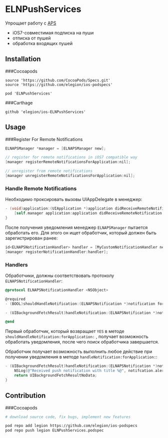 # ELNPushServices

Упрощает работу с [APS](https://developer.apple.com/library/ios/documentation/NetworkingInternet/Conceptual/RemoteNotificationsPG/Chapters/ApplePushService.html)

- iOS7-совместимая подписка на пуши
- отписка от пушей
- обработка входящих пушей

## Installation

###Cocoapods

```
source 'https://github.com/CocoaPods/Specs.git'
source 'https://github.com/elegion/ios-podspecs'

pod 'ELNPushServices' 
```

###Carthage

```
github 'elegion/ios-ELNPushServices'
```

## Usage 

###Register For Remote Notifications

```objective-c
ELNAPSManager *manager = [ELNAPSManager new];

// register for remote notifications in iOS7 compatible way
[manager registerRemoteNotificationsForApplication:nil];

// unregister from remote notifications
[manager unregisterRemoteNotificationsForApplication:nil];
```

### Handle Remote Notifications

Необходимо проксировать вызовы UIAppDelegate в менеджер:

```objective-c
- (void)application:(UIApplication *)application didReceiveRemoteNotification:(NSDictionary *)userInfo {
	[self.manager application:application didReceiveRemoteNotification:userInfo];
}
```

После получения уведомления менеджер `ELNAPSManager` пытается обработать его. Для этого он ищет обработчик, который должен быть зарегистрирован ранее:

```objective-c
id<ELNAPSNotificationHandler> handler = [MyCustomNotificationHandler new];
[manager registerNotificationHandler:handler];
```

### Handlers

Обработчики, должны соответствовать протоколу `ELNAPSNotificationHandler`:

```objective-c
@protocol ELNAPSNotificationHandler <NSObject>

@required
- (BOOL)shouldHandleNotification:(ELNAPSNotification *)notification forApplication:(UIApplication *)application;

- (UIBackgroundFetchResult)handleNotification:(ELNAPSNotification *)notification forApplication:(UIApplication *)application;

@end
```

Первый обработчик, который возвращает `YES` в методе `shouldHandleNotification:forApplication:` , получает возможность обработать уведомления, после чего поиск обработчика завершается.

Обработчик получает возможность выполнить любое действие при получении уведомления в методе `handleNotification:forApplication:`:

```objective-c
- (UIBackgroundFetchResult)handleNotification:(ELNAPSNotification *)notification forApplication:(UIApplication *)application {
	NSLog(@"Received push notification with title %@", notifcation.alert.title);
	return UIBackgroundFetchResultNoData;
}
```

## Contribution

###Cocoapods

```sh
# download source code, fix bugs, implement new features

pod repo add legion https://github.com/elegion/ios-podspecs
pod repo push legion ELNPushServices.podspec
```